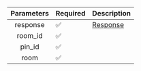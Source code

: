 | Parameters | Required           | Description             |
|:----------:|--------------------|-------------------------|
|  response  | :white_check_mark: | [Response](Response.md) |
|  room_id   | :white_check_mark: |                         |
|   pin_id   | :white_check_mark: |                         |
|    room    | :white_check_mark: |                         |
